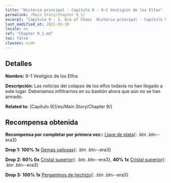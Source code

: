 ```yaml
---
title: "Historia principal - Capítulo 9 - 9-1 Vestigios de los Elfos"
permalink: /Main Story/Chapter 9_1/
excerpt: "Capítulo 9 - 1. Era of Chaos  Historia principal - Capítulo 9_1. 9-1 Vestigios de los Elfos"
last_modified_at: 2021-03-30
locale: es
ref: "Chapter 9_1.md"
toc: false
classes: wide
---
```


## Detalles

 **Nombre:** 9-1 Vestigios de los Elfos

 **Descripción:** Las noticias del colapso de los elfos todavía no han llegado a este lugar. Deberíamos infiltrarnos en su bastión ahora que aún no se han armado.

 **Related to:** [Capítulo 9](/es/Main Story/Chapter 9/)

## Recompensa obtenida

 **Recompensa por completar por primera vez::** [Llave de plata](/es/Items/con_693/){: .btn .btn--era3}

 **Drop 1:** **100% 1x** [Gemas valiosas](/es/Items/mat_30/){: .btn .btn--era3}

 **Drop 2:** **60% 0x** [Cristal superior](/es/Items/mat_24/){: .btn .btn--era3}, **40% 1x** [Cristal superior](/es/Items/mat_24/){: .btn .btn--era3}

 **Drop 3:** **100% 1x** [Pergaminos de hechizo](/es/Items/con_694/){: .btn .btn--era3}

